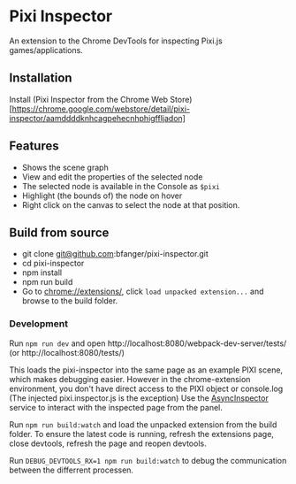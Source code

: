 # Pixi Inspector

An extension to the Chrome DevTools for inspecting Pixi.js games/applications.

## Installation

Install (Pixi Inspector from the Chrome Web Store)[https://chrome.google.com/webstore/detail/pixi-inspector/aamddddknhcagpehecnhphigffljadon]

## Features

* Shows the scene graph
* View and edit the properties of the selected node
* The selected node is available in the Console as `$pixi`
* Highlight (the bounds of) the node on hover
* Right click on the canvas to select the node at that position.

## Build from source

* git clone git@github.com:bfanger/pixi-inspector.git
* cd pixi-inspector
* npm install
* npm run build
* Go to [chrome://extensions/](chrome://extensions/), click `load unpacked extension...` and browse to the build folder.

### Development

Run `npm run dev` and open http://localhost:8080/webpack-dev-server/tests/ (or http://localhost:8080/tests/)

This loads the pixi-inspector into the same page as an example PIXI scene, which makes debugging easier.
However in the chrome-extension environment, you don't have direct access to the PIXI object or console.log (The injected pixi.inspector.js is the exception)
Use the [AsyncInspector](src/services/AsyncInspector.js) service to interact with the inspected page from the panel.

Run `npm run build:watch` and load the unpacked extension from the build folder.
To ensure the latest code is running, refresh the extensions page, close devtools, refresh the page and reopen devtools.

Run `DEBUG_DEVTOOLS_RX=1 npm run build:watch` to debug the communication between the differrent processen.
